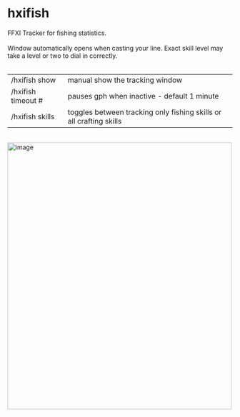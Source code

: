 # hxifish
FFXI Tracker for fishing statistics. <br /><br />
Window automatically opens when casting your line. Exact skill level may take a level or two to dial in correctly.  <br /><br />
<table>
  <tr>
    <td>/hxifish show</td>
    <td>manual show the tracking window</td>
</tr>
  <tr>
    <td>/hxifish timeout #</td>
    <td>pauses gph when inactive - default 1 minute</td>
  </tr>
  <tr>
    <td>/hxifish skills</td>
    <td>toggles between tracking only fishing skills or all crafting skills</td>
  </tr>
</table>
<br />
<img width="502" height="598" alt="image" src="https://github.com/user-attachments/assets/7ca195c0-13ce-4462-a054-e4e153e22bc4" />
<br /><br />

